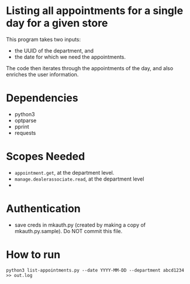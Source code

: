 # Listing all appointments for a single day for a given store
This program takes two inputs: 
- the UUID of the department, and 
- the date for which we need the appointments.

The code then iterates through the appointments of the day, and also enriches the user information.

# Dependencies
- python3
- optparse
- pprint
- requests

# Scopes Needed
- `appointment.get`, at the department level.
- `manage.dealerassociate.read`, at the department level
- 

# Authentication
- save creds in mkauth.py (created by making a copy of mkauth.py.sample). Do NOT commit this file.

# How to run
```
python3 list-appointments.py --date YYYY-MM-DD --department abcd1234 >> out.log
```